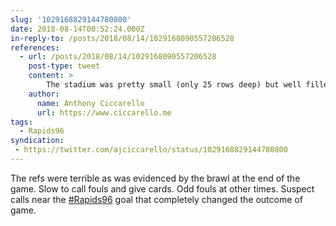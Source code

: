 ```yaml
---
slug: '1029168829144780800'
date: 2018-08-14T00:52:24.000Z
in-reply-to: /posts/2018/08/14/1029168090557206528
references:
  - url: /posts/2018/08/14/1029168090557206528
    post-type: tweet
    content: >
        The stadium was pretty small (only 25 rows deep) but well filled. There were sections of fans leading chants &amp; cheers as opposed to the normal PA system stuff.
    author:
      name: Anthony Ciccarello
      url: https://www.ciccarello.me
tags:
  - Rapids96
syndication:
 - https://twitter.com/ajciccarello/status/1029168829144780800
---
```


The refs were terrible as was evidenced by the brawl at the end of the game. Slow to call fouls and give cards. Odd fouls at other times. Suspect calls near the [#Rapids96](/posts/tags/Rapids96) goal that completely changed the outcome of game.
